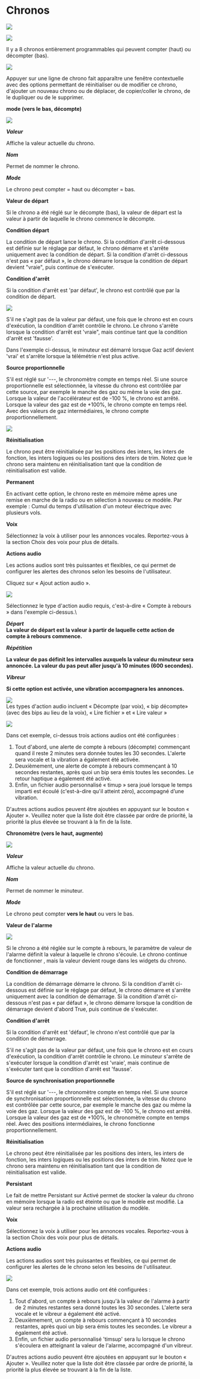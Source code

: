 # Chronos

![](../.gitbook/assets/0.png)

![](../.gitbook/assets/1.png)

Il y a 8 chronos entièrement programmables qui peuvent compter (haut) ou décompter (bas).

![](../.gitbook/assets/2.jpeg)

Appuyer sur une ligne de chrono fait apparaître une fenêtre contextuelle avec des options permettant de réinitialiser ou de modifier ce chrono, d'ajouter un nouveau chrono ou de déplacer, de copier/coller le chrono, de le dupliquer ou de le supprimer.

**mode (vers le bas, décompte)**

![](../.gitbook/assets/3.png)

_**Valeur**_

Affiche la valeur actuelle du chrono.

_**Nom**_

Permet de nommer le chrono.

_**Mode**_

Le chrono peut compter = haut ou décompter = bas.

**Valeur de départ**

Si le chrono a été réglé sur le décompte (bas), la valeur de départ est la valeur à partir de laquelle le chrono commence le décompte.

**Condition départ**

La condition de départ lance le chrono. Si la condition d'arrêt ci-dessous est définie sur le réglage par défaut, le chrono démarre et s'arrête uniquement avec la condition de départ. Si la condition d'arrêt ci-dessous n'est pas « par défaut », le chrono démarre lorsque la condition de départ devient "vraie", puis continue de s'exécuter.

**Condition d'arrêt**

Si la condition d'arrêt est 'par défaut', le chrono est contrôlé que par la condition de départ.

![](../.gitbook/assets/4.jpeg)

S'il ne s'agit pas de la valeur par défaut, une fois que le chrono est en cours d'exécution, la condition d'arrêt contrôle le chrono. Le chrono s'arrête lorsque la condition d'arrêt est 'vraie", mais continue tant que la condition d'arrêt est 'fausse'.

Dans l'exemple ci-dessus, le minuteur est démarré lorsque Gaz actif devient 'vrai' et s'arrête lorsque la télémétrie n'est plus active.

**Source proportionnelle**

S'il est réglé sur '---, le chronomètre compte en temps réel. Si une source proportionnelle est sélectionnée, la vitesse du chrono est contrôlée par cette source, par exemple le manche des gaz ou même la voie des gaz. Lorsque la valeur de l'accélérateur est de -100 %, le chrono est arrêté. Lorsque la valeur des gaz est de +100%, le chrono compte en temps réel. Avec des valeurs de gaz intermédiaires, le chrono compte proportionnellement.

![](../.gitbook/assets/5.png)

**Réinitialisation**

Le chrono peut être réinitialisée par les positions des inters, les inters de fonction, les inters logiques ou les positions des inters de trim. Notez que le chrono sera maintenu en réinitialisation tant que la condition de réinitialisation est valide.

**Permanent**

En activant cette option, le chrono reste en mémoire même apres une remise en marche de la radio ou en sélection à nouveau ce modèle.
Par exemple : Cumul du temps d'utilisation d'un moteur électrique avec plusieurs vols.

**Voix**

Sélectionnez la voix à utiliser pour les annonces vocales. Reportez-vous à la section Choix des voix pour plus de détails.

**Actions audio**

Les actions audios sont très puissantes et flexibles, ce qui permet de configurer les alertes des chronos selon les besoins de l'utilisateur.

Cliquez sur « Ajout action audio ».

![](../.gitbook/assets/6.png)

Sélectionnez le type d'action audio requis, c'est-à-dire « Compte à rebours » dans l'exemple ci-dessus.\


_**Départ**_\
**La valeur de départ est la valeur à partir de laquelle cette action de compte à rebours commence.**

_**Répétition**_

**La valeur de pas définit les intervalles auxquels la valeur du minuteur sera annoncée. La valeur du pas peut aller jusqu'à 10 minutes (600 secondes).**

_**Vibreur**_

**Si cette option est activée, une vibration accompagnera les annonces.**

![](../.gitbook/assets/7.png)\
Les types d'action audio incluent « Décompte (par voix), « bip décompte» (avec des bips au lieu de la voix), « Lire fichier » et « Lire valeur »

![](../.gitbook/assets/8.png)

Dans cet exemple, ci-dessus trois actions audios ont été configurées :

1. Tout d'abord, une alerte de compte à rebours (décompte) commençant quand il reste 2 minutes sera donnée toutes les 30 secondes. L'alerte sera vocale et la vibration a également été activée.
2. Deuxièmement, une alerte de compte à rebours commençant à 10 secondes restantes, après quoi un bip sera émis toutes les secondes. Le retour haptique a également été activé.
3. Enfin, un fichier audio personnalisé « timup » sera joué lorsque le temps imparti est écoulé (c'est-à-dire qu'il atteint zéro), accompagné d’une vibration.

D'autres actions audios peuvent être ajoutées en appuyant sur le bouton « Ajouter ». Veuillez noter que la liste doit être classée par ordre de priorité, la priorité la plus élevée se trouvant à la fin de la liste.

**Chronomètre (vers le haut, augmente)**

![](../.gitbook/assets/9.jpeg)

_**Valeur**_

Affiche la valeur actuelle du chrono.

_**Nom**_

Permet de nommer le minuteur.

_**Mode**_

Le chrono peut compter **vers le haut** ou vers le bas.

**Valeur de l'alarme**

![](../.gitbook/assets/10.jpeg)

Si le chrono a été réglée sur le compte à rebours, le paramètre de valeur de l'alarme définit la valeur à laquelle le chrono s'écoule. Le chrono continue de fonctionner , mais la valeur devient rouge dans les widgets du chrono.

**Condition de démarrage**

La condition de démarrage démarre le chrono. Si la condition d'arrêt ci-dessous est définie sur le réglage par défaut, le chrono démarre et s'arrête uniquement avec la condition de démarrage. Si la condition d'arrêt ci-dessous n'est pas « par défaut », le chrono démarre lorsque la condition de démarrage devient d'abord True, puis continue de s'exécuter.

**Condition d'arrêt**

Si la condition d'arrêt est 'défaut', le chrono n'est contrôlé que par la condition de démarrage.

S'il ne s'agit pas de la valeur par défaut, une fois que le chrono est en cours d'exécution, la condition d'arrêt contrôle le chrono. Le minuteur s'arrête de s'exécuter lorsque la condition d'arrêt est 'vraie', mais continue de s'exécuter tant que la condition d'arrêt est 'fausse'.

**Source de synchronisation proportionnelle**

S'il est réglé sur '---, le chronomètre compte en temps réel. Si une source de synchronisation proportionnelle est sélectionnée, la vitesse du chrono est contrôlée par cette source, par exemple le manche des gaz ou même la voie des gaz. Lorsque la valeur des gaz est de -100 %, le chrono est arrêté. Lorsque la valeur des gaz est de +100%, le chronomètre compte en temps réel. Avec des positions intermédiaires, le chrono fonctionne proportionnellement.

**Réinitialisation**

Le chrono peut être réinitialisée par les positions des inters, les inters de fonction, les inters logiques ou les positions des inters de trim. Notez que le chrono sera maintenu en réinitialisation tant que la condition de réinitialisation est valide.

**Persistant**

Le fait de mettre Persistant sur Activé permet de stocker la valeur du chrono en mémoire lorsque la radio est éteinte ou que le modèle est modifié. La valeur sera rechargée à la prochaine utilisation du modèle.

**Voix**

Sélectionnez la voix à utiliser pour les annonces vocales. Reportez-vous à la section Choix des voix pour plus de détails.

**Actions audio**

Les actions audios sont très puissantes et flexibles, ce qui permet de configurer les alertes de le chrono selon les besoins de l'utilisateur.

![](../.gitbook/assets/11.jpeg)

Dans cet exemple, trois actions audio ont été configurées :

1. Tout d'abord, un compte à rebours jusqu'à la valeur de l'alarme à partir de 2 minutes restantes sera donné toutes les 30 secondes. L'alerte sera vocale et le vibreur a également été activé.
2. Deuxièmement, un compte à rebours commençant à 10 secondes restantes, après quoi un bip sera émis toutes les secondes. Le vibreur a également été activé.
3. Enfin, un fichier audio personnalisé 'timsup' sera lu lorsque le chrono s'écoulera en atteignant la valeur de l'alarme, accompagné d'un vibreur.

D'autres actions audio peuvent être ajoutées en appuyant sur le bouton « Ajouter ». Veuillez noter que la liste doit être classée par ordre de priorité, la priorité la plus élevée se trouvant à la fin de la liste.
